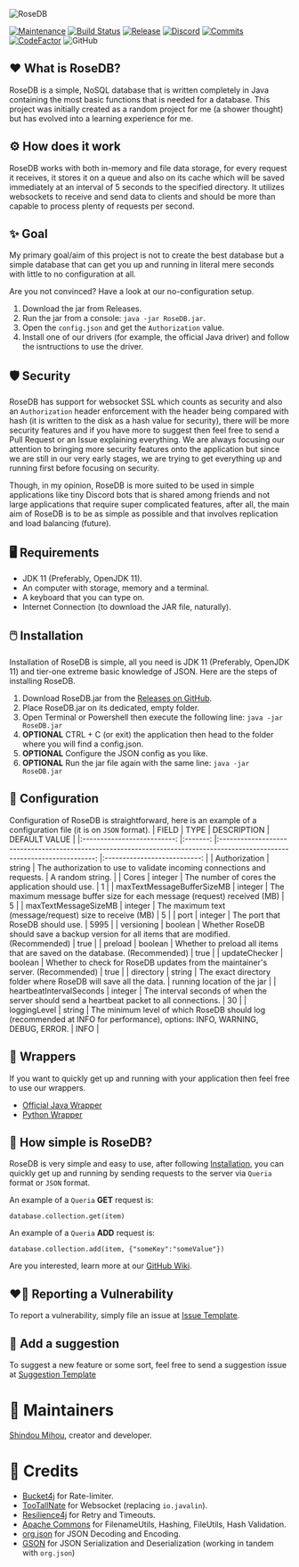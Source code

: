![RoseDB](https://cdn.mihou.pw/rosedb.png)

[![Maintenance](https://img.shields.io/badge/Actively%20Developed%3F-Yes-green.svg)](https://GitHub.com/ShindouMihou/RoseDB/graphs/commit-activity)
[![Build Status](https://travis-ci.com/ShindouMihou/RoseDB.svg?branch=master)](https://travis-ci.com/ShindouMihou/RoseDB)
[![Release](https://img.shields.io/github/v/release/ShindouMihou/RoseDB)](https://github.com/ShindouMihou/RoseDB/releases)
[![Discord](https://img.shields.io/discord/807084089013174272?logo=Discord)](https://discord.gg/9FefYq4p83)
[![Commits](https://img.shields.io/github/last-commit/ShindouMihou/RoseDB)](https://github.com/ShindouMihou/RoseDB/commits)
[![CodeFactor](https://www.codefactor.io/repository/github/shindoumihou/rosedb/badge)](https://www.codefactor.io/repository/github/shindoumihou/rosedb)
![GitHub](https://img.shields.io/github/license/ShindouMihou/RoseDB)

## ❤️ What is RoseDB?
RoseDB is a simple, NoSQL database that is written completely in Java containing the most basic functions that is needed for a database.
This project was initially created as a random project for me (a shower thought) but has evolved into a learning experience for me.

## ⚙️ How does it work
RoseDB works with both in-memory and file data storage, for every request it receives, it stores it on a queue and also on its cache which
will be saved immediately at an interval of 5 seconds to the specified directory. It utilizes websockets to receive and send data to clients
and should be more than capable to process plenty of requests per second.

## ✨ Goal
My primary goal/aim of this project is not to create the best database but a simple database that can get you up and running in literal mere seconds
with little to no configuration at all.

Are you not convinced? Have a look at our no-configuration setup.
1. Download the jar from Releases.
2. Run the jar from a console: `java -jar RoseDB.jar`.
3. Open the `config.json` and get the `Authorization` value.
4. Install one of our drivers (for example, the official Java driver) and follow the isntructions to use the driver.

## 🛡️ Security
RoseDB has support for websocket SSL which counts as security and also an `Authorization` header enforcement with the header being compared with hash (it is written to the disk as a hash value for security), there will be more security features and if you have more to suggest then feel free to send a Pull Request or an Issue explaining everything. We are always focusing our attention to bringing more security features onto the application but since we are still in our very early stages,
we are trying to get everything up and running first before focusing on security.

Though, in my opinion, RoseDB is more suited to be used in simple applications like tiny Discord bots that is shared among friends and not 
large applications that require super complicated features, after all, the main aim of RoseDB is to be as simple as possible and that involves
replication and load balancing (future).

## 🖥️ Requirements
* JDK 11 (Preferably, OpenJDK 11).
* An computer with storage, memory and a terminal.
* A keyboard that you can type on.
* Internet Connection (to download the JAR file, naturally).

## 🖱️ Installation

Installation of RoseDB is simple, all you need is JDK 11 (Preferably, OpenJDK 11) and tier-one extreme basic knowledge of JSON. Here are
the steps of installing RoseDB.
1. Download RoseDB.jar from the [Releases on GitHub](https://github.com/ShindouMihou/RoseDB/releases).
2. Place RoseDB.jar on its dedicated, empty folder.
3. Open Terminal or Powershell then execute the following line: `java -jar RoseDB.jar`
4. **OPTIONAL** CTRL + C (or exit) the application then head to the folder where you will find a config.json.
5. **OPTIONAL** Configure the JSON config as you like.
6. **OPTIONAL** Run the jar file again with the same line: `java -jar RoseDB.jar`

## 📝 Configuration
Configuration of RoseDB is straightforward, here is an example of a configuration file (it is on `JSON` format).
|            FIELD           	|   TYPE  	|                                                        DESCRIPTION                                                        	|        DEFAULT VALUE        	|
|:--------------------------:	|:-------:	|:-------------------------------------------------------------------------------------------------------------------------:	|:---------------------------:	|
|        Authorization       	|  string 	|                          The authorization to use to validate incoming connections and requests.                          	|       A random string.      	|
|            Cores           	| integer 	|                                      The number of cores the application should use.                                      	|              1              	|
| maxTextMessageBufferSizeMB 	| integer 	|                          The maximum message buffer size for each message (request) received (MB)                         	|              5              	|
|    maxTextMessageSizeMB    	| integer 	|                                  The maximum text (message/request) size to receive (MB)                                  	|              5              	|
|            port            	| integer 	|                                              The port that RoseDB should use.                                             	|             5995            	|
|         versioning         	| boolean 	|                 Whether RoseDB should save a backup version for all items that are modified. (Recommended)                	|             true            	|
|           preload          	| boolean 	|                         Whether to preload all items that are saved on the database. (Recommended)                        	|             true            	|
|        updateChecker       	| boolean 	|                      Whether to check for RoseDB updates from the maintainer's server. (Recommended)                      	|             true            	|
|          directory         	|  string 	|                              The exact directory folder where RoseDB will save all the data.                              	| running location of the jar 	|
|  heartbeatIntervalSeconds  	| integer 	|                 The interval seconds of when the server should send a heartbeat packet to all connections.                	|              30             	|
|        loggingLevel        	|  string 	| The minimum level of which RoseDB should log (recommended at INFO for performance), options: INFO, WARNING, DEBUG, ERROR. 	|             INFO            	|

## 💌  Wrappers
If you want to quickly get up and running with your application then feel free to use our wrappers.
* [Official Java Wrapper](https://github.com/ShindouMihou/Rose-Java-Driver)
* [Python Wrapper](https://github.com/LittleCrowRevi/Python-RoseDB-Driver)

## 🌠 How simple is RoseDB?
RoseDB is very simple and easy to use, after following [Installation](#installation), you can quickly get up and running by sending requests
to the server via `Queria` format or `JSON` format.

An example of a `Queria` **GET** request is:
```
database.collection.get(item)
```

An example of a `Queria` **ADD** request is:
```
database.collection.add(item, {"someKey":"someValue"})
```

Are you interested, learn more at our [GitHub Wiki](https://github.com/ShindouMihou/RoseDB/wiki).

## ❤️‍🔥 Reporting a Vulnerability

To report a vulnerability, simply file an issue at [Issue Template](https://github.com/ShindouMihou/RoseDB/issues/new?assignees=ShindouMihou&labels=bug&template=bug_report.md&title=).

## 🚀 Add a suggestion

To suggest a new feature or some sort, feel free to send a suggestion issue at [Suggestion Template](https://github.com/ShindouMihou/RoseDB/issues/new?assignees=&labels=&template=feature_request.md&title=)

# 🌟 Maintainers
[Shindou Mihou](https://github.com/ShindouMihou), creator and developer.

# 💫 Credits
* [Bucket4j](https://github.com/vladimir-bukhtoyarov/bucket4j) for Rate-limiter.
* [TooTallNate](https://github.com/TooTallNate/Java-WebSocket) for Websocket (replacing `io.javalin`).
* [Resilience4j](https://github.com/resilience4j/resilience4j) for Retry and Timeouts.
* [Apache Commons](https://commons.apache.org/) for FilenameUtils, Hashing, FileUtils, Hash Validation.
* [org.json](https://mvnrepository.com/artifact/org.json/json/20210307) for JSON Decoding and Encoding.
* [GSON](https://github.com/google/gson) for JSON Serialization and Deserialization (working in tandem with `org.json`)
